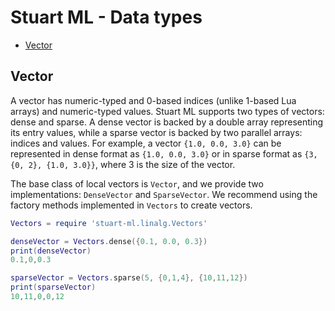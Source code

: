 # Stuart ML - Data types

* [Vector](#vector)

## Vector

A vector has numeric-typed and 0-based indices (unlike 1-based Lua arrays) and numeric-typed values. Stuart ML supports two types of vectors: dense and sparse. A dense vector is backed by a double array representing its entry values, while a sparse vector is backed by two parallel arrays: indices and values. For example, a vector `{1.0, 0.0, 3.0}` can be represented in dense format as `{1.0, 0.0, 3.0}` or in sparse format as `{3, {0, 2}, {1.0, 3.0}}`, where 3 is the size of the vector.

The base class of local vectors is `Vector`, and we provide two implementations: `DenseVector` and `SparseVector`. We recommend using the factory methods implemented in `Vectors` to create vectors.

```lua
Vectors = require 'stuart-ml.linalg.Vectors'

denseVector = Vectors.dense({0.1, 0.0, 0.3})
print(denseVector)
0.1,0,0.3

sparseVector = Vectors.sparse(5, {0,1,4}, {10,11,12})
print(sparseVector)
10,11,0,0,12
```
